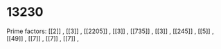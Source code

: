 # 13230

Prime factors: [[2]] , [[3]] , [[2205]] , [[3]] , [[735]] , [[3]] , [[245]] , [[5]] , [[49]] , [[7]] , [[7]] , [[7]] , 